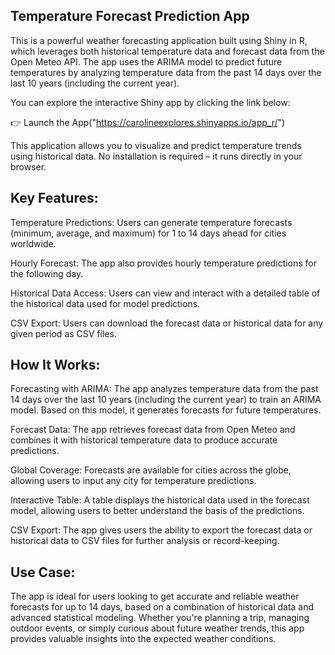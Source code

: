 ## Temperature Forecast Prediction App
This is a powerful weather forecasting application built using Shiny in R, which leverages both historical temperature data and forecast data from the Open Meteo API. 
The app uses the ARIMA model to predict future temperatures by analyzing temperature data from the past 14 days over the last 10 years (including the current year).

You can explore the interactive Shiny app by clicking the link below:

👉 Launch the App("https://carolineexplores.shinyapps.io/app_r/")

This application allows you to visualize and predict temperature trends using historical data. No installation is required – it runs directly in your browser.

## Key Features:

Temperature Predictions: Users can generate temperature forecasts (minimum, average, and maximum) for 1 to 14 days ahead for cities worldwide.

Hourly Forecast: The app also provides hourly temperature predictions for the following day.

Historical Data Access: Users can view and interact with a detailed table of the historical data used for model predictions.

CSV Export: Users can download the forecast data or historical data for any given period as CSV files.

## How It Works:
Forecasting with ARIMA: The app analyzes temperature data from the past 14 days over the last 10 years (including the current year) to train an ARIMA model. Based on this model, it generates forecasts for future temperatures.

Forecast Data: The app retrieves forecast data from Open Meteo and combines it with historical temperature data to produce accurate predictions.

Global Coverage: Forecasts are available for cities across the globe, allowing users to input any city for temperature predictions.

Interactive Table: A table displays the historical data used in the forecast model, allowing users to better understand the basis of the predictions.

CSV Export: The app gives users the ability to export the forecast data or historical data to CSV files for further analysis or record-keeping.

## Use Case:
The app is ideal for users looking to get accurate and reliable weather forecasts for up to 14 days, based on a combination of historical data and advanced statistical modeling. 
Whether you're planning a trip, managing outdoor events, or simply curious about future weather trends, this app provides valuable insights into the expected weather conditions.
